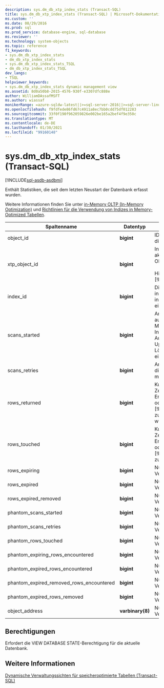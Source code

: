 ```yaml
---
description: sys.dm_db_xtp_index_stats (Transact-SQL)
title: sys.dm_db_xtp_index_stats (Transact-SQL) | Microsoft-Dokumentation
ms.custom: ''
ms.date: 08/29/2016
ms.prod: sql
ms.prod_service: database-engine, sql-database
ms.reviewer: ''
ms.technology: system-objects
ms.topic: reference
f1_keywords:
- sys.dm_db_xtp_index_stats
- dm_db_xtp_index_stats
- sys.dm_db_xtp_index_stats_TSQL
- dm_db_xtp_index_stats_TSQL
dev_langs:
- TSQL
helpviewer_keywords:
- sys.dm_db_xtp_index_stats dynamic management view
ms.assetid: 8d0a50b8-2015-4576-930f-e3307dfc888e
author: WilliamDAssafMSFT
ms.author: wiassaf
monikerRange: =azure-sqldw-latest||>=sql-server-2016||>=sql-server-linux-2017||=azuresqldb-mi-current
ms.openlocfilehash: f9fdfede86fd67c4911a8ec7bb0cdd75df012283
ms.sourcegitcommit: 33f0f190f962059826e002be165a2bef4f9e350c
ms.translationtype: MT
ms.contentlocale: de-DE
ms.lasthandoff: 01/30/2021
ms.locfileid: "99160148"
---
```

# <a name="sysdm_db_xtp_index_stats-transact-sql"></a>sys.dm_db_xtp_index_stats (Transact-SQL)
[!INCLUDE[sql-asdb-asdbmi](../../includes/applies-to-version/sql-asdb-asdbmi.md)]

  Enthält Statistiken, die seit dem letzten Neustart der Datenbank erfasst wurden.  
  
 Weitere Informationen finden Sie unter [in-Memory OLTP &#40;In-Memory Optimization&#41;](../../relational-databases/in-memory-oltp/in-memory-oltp-in-memory-optimization.md) und [Richtlinien für die Verwendung von Indizes in Memory-Optimized Tabellen](/previous-versions/sql/sql-server-2016/dn133166(v=sql.130)).  

  
|Spaltenname|Datentyp|BESCHREIBUNG|  
|-----------------|---------------|-----------------|  
|object_id|**bigint**|ID des Objekts, zu dem dieser Index gehört.|  
|xtp_object_id|**bigint**|Interne ID, die der aktuellen Version des-Objekts entspricht.<br /><br /> Hinweis: gilt für [!INCLUDE[ssSQL15](../../includes/sssql16-md.md)] .|  
|index_id|**bigint**|Die ID des Index. Die index_id ist nur innerhalb des Objekts eindeutig.|  
|scans_started|**bigint**|Anzahl der ausgeführten In-Memory OLTP-Indexscans. Jeder Auswähl-, Einfüge-, Update- oder Löschvorgang erfordert einen Indexscan.|  
|scans_retries|**bigint**|Anzahl der Indexscans, die wiederholt werden mussten.|  
|rows_returned|**bigint**|Kumulierte Anzahl der Zeilen, die seit dem Erstellen der Tabelle oder dem Starten von [!INCLUDE[ssNoVersion](../../includes/ssnoversion-md.md)] zurückgegeben wurden.|  
|rows_touched|**bigint**|Kumulierte Anzahl der Zeilen, auf die seit dem Erstellen der Tabelle oder dem Starten von [!INCLUDE[ssNoVersion](../../includes/ssnoversion-md.md)] zugegriffen wurde.|  
|rows_expiring|**bigint**|Nur zur internen Verwendung.|  
|rows_expired|**bigint**|Nur zur internen Verwendung.|  
|rows_expired_removed|**bigint**|Nur zur internen Verwendung.|  
|phantom_scans_started|**bigint**|Nur zur internen Verwendung.|  
|phantom_scans_retries|**bigint**|Nur zur internen Verwendung.|  
|phantom_rows_touched|**bigint**|Nur zur internen Verwendung.|  
|phantom_expiring_rows_encountered|**bigint**|Nur zur internen Verwendung.|  
|phantom_expired_rows_encountered|**bigint**|Nur zur internen Verwendung.|  
|phantom_expired_removed_rows_encountered|**bigint**|Nur zur internen Verwendung.|  
|phantom_expired_rows_removed|**bigint**|Nur zur internen Verwendung.|  
|object_address|**varbinary(8)**|Nur zur internen Verwendung.|  
  
## <a name="permissions"></a>Berechtigungen  
 Erfordert die VIEW DATABASE STATE-Berechtigung für die aktuelle Datenbank.  
  
## <a name="see-also"></a>Weitere Informationen  
 [Dynamische Verwaltungssichten für speicheroptimierte Tabellen (Transact-SQL)](../../relational-databases/system-dynamic-management-views/memory-optimized-table-dynamic-management-views-transact-sql.md)  
  
